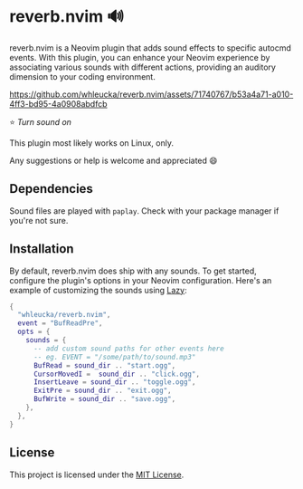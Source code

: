 # reverb.nvim 🔊

reverb.nvim is a Neovim plugin that adds sound effects to specific autocmd events. With this plugin, you can enhance your Neovim experience by associating various sounds with different actions, providing an auditory dimension to your coding environment.

https://github.com/whleucka/reverb.nvim/assets/71740767/b53a4a71-a010-4ff3-bd95-4a0908abdfcb

⭐ *Turn sound on* 

This plugin most likely works on Linux, only. 

Any suggestions or help is welcome and appreciated 😄

## Dependencies

Sound files are played with `paplay`. Check with your package manager if you're not sure.

## Installation

By default, reverb.nvim does ship with any sounds. To get started, configure the plugin's options in your Neovim configuration. Here's an example of customizing the sounds using [Lazy](https://github.com/folke/lazy.nvim):

```lua
{
  "whleucka/reverb.nvim",
  event = "BufReadPre",
  opts = {
    sounds = {
      -- add custom sound paths for other events here
      -- eg. EVENT = "/some/path/to/sound.mp3"
      BufRead = sound_dir .. "start.ogg",
      CursorMovedI =  sound_dir .. "click.ogg",
      InsertLeave = sound_dir .. "toggle.ogg",
      ExitPre = sound_dir .. "exit.ogg",
      BufWrite = sound_dir .. "save.ogg",
    },
  },
}
```

## License

This project is licensed under the [MIT License](LICENSE).
